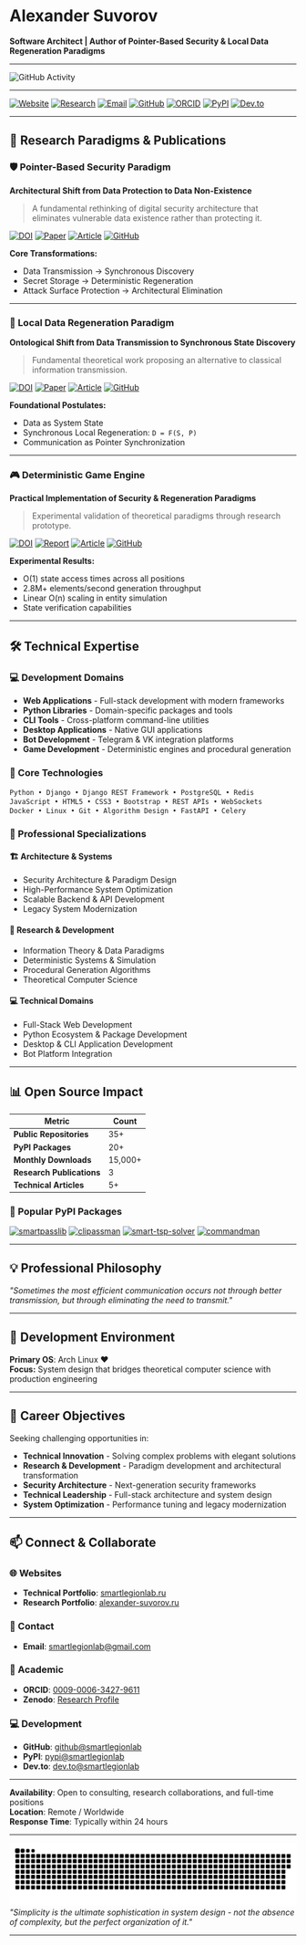 # Alexander Suvorov

**Software Architect | Author of Pointer-Based Security & Local Data Regeneration Paradigms**

---

![GitHub Activity](https://github-readme-activity-graph.vercel.app/graph?username=smartlegionlab&theme=react-dark&hide_border=true&custom_title=My%20activity&area=true)

---

[![Website](https://img.shields.io/badge/🌐_Portfolio-smartlegionlab.ru-blue)](https://smartlegionlab.ru)
[![Research](https://img.shields.io/badge/🔬_Research-alexander--suvorov.ru-green)](https://alexander-suvorov.ru)
[![Email](https://img.shields.io/badge/📧_Contact_Me-smartlegionlab@gmail.com-red)](mailto:smartlegionlab@gmail.com)
[![GitHub](https://img.shields.io/badge/💻_GitHub-@smartlegionlab-black)](https://github.com/smartlegionlab)
[![ORCID](https://img.shields.io/badge/📚_ORCID-0009--0006--3427--9611-brightgreen)](https://orcid.org/0009-0006-3427-9611)
[![PyPI](https://img.shields.io/badge/🐍_PyPI-@smartlegionlab-orange)](https://pypi.org/user/smartlegionlab/)
[![Dev.to](https://img.shields.io/badge/📖_Blog-dev.to/@smartlegionlab-black)](https://dev.to/smartlegionlab)

---

## 🔬 Research Paradigms & Publications

### 🛡️ Pointer-Based Security Paradigm
**Architectural Shift from Data Protection to Data Non-Existence**

> A fundamental rethinking of digital security architecture that eliminates vulnerable data existence rather than protecting it.

[![DOI](https://img.shields.io/badge/DOI-10.5281/zenodo.17204738-blue)](https://doi.org/10.5281/zenodo.17204738)
[![Paper](https://img.shields.io/badge/📄_Paper-Zenodo-success)](https://zenodo.org/records/17204738/files/suvorov-the-pointer-based-security-paradigm-v2.pdf?download=1)
[![Article](https://img.shields.io/badge/📖_Article-dev.to-green)](https://dev.to/smartlegionlab/the-pointer-based-security-paradigm-a-practical-shift-from-data-protection-to-data-non-existence-h82)
[![GitHub](https://img.shields.io/badge/💻_Code-Repository-lightgrey)](https://github.com/smartlegionlab/pointer-based-security-paradigm)

**Core Transformations:**
- Data Transmission → Synchronous Discovery
- Secret Storage → Deterministic Regeneration  
- Attack Surface Protection → Architectural Elimination

---

### 🔄 Local Data Regeneration Paradigm
**Ontological Shift from Data Transmission to Synchronous State Discovery**

> Fundamental theoretical work proposing an alternative to classical information transmission.

[![DOI](https://img.shields.io/badge/DOI-10.5281/zenodo.17264327-blue)](https://doi.org/10.5281/zenodo.17264327)
[![Paper](https://img.shields.io/badge/📄_Paper-Zenodo-success)](https://zenodo.org/records/17264327/files/suvorov-the-local-data-regeneration-paradigm.pdf?download=1)
[![Article](https://img.shields.io/badge/📖_Article-dev.to-green)](https://dev.to/smartlegionlab/the-local-data-regeneration-paradigm-ontological-shift-from-data-transmission-to-synchronous-state-21e)
[![GitHub](https://img.shields.io/badge/💻_Code-Repository-lightgrey)](https://github.com/smartlegionlab/local-data-regeneration-paradigm)

**Foundational Postulates:**
- Data as System State
- Synchronous Local Regeneration: `D = F(S, P)`
- Communication as Pointer Synchronization

---

### 🎮 Deterministic Game Engine
**Practical Implementation of Security & Regeneration Paradigms**

> Experimental validation of theoretical paradigms through research prototype.

[![DOI](https://img.shields.io/badge/DOI-10.5281/zenodo.17383447-blue)](https://doi.org/10.5281/zenodo.17383447)
[![Report](https://img.shields.io/badge/📊_Technical_Report-Zenodo-orange)](https://zenodo.org/records/17383447/files/suvorov-smart-deterministic-game-engine-report-en.pdf?download=1)
[![Article](https://img.shields.io/badge/📖_Article-dev.to-green)](https://dev.to/smartlegionlab/deterministic-game-engine-practical-validation-of-pointer-based-security-and-local-data-408l)
[![GitHub](https://img.shields.io/badge/💻_Code-Repository-lightgrey)](https://github.com/smartlegionlab/deterministic-game-engine-report)

**Experimental Results:**
- O(1) state access times across all positions
- 2.8M+ elements/second generation throughput
- Linear O(n) scaling in entity simulation
- State verification capabilities

---

## 🛠️ Technical Expertise

### 💻 Development Domains
- **Web Applications** - Full-stack development with modern frameworks
- **Python Libraries** - Domain-specific packages and tools  
- **CLI Tools** - Cross-platform command-line utilities
- **Desktop Applications** - Native GUI applications
- **Bot Development** - Telegram & VK integration platforms
- **Game Development** - Deterministic engines and procedural generation

### 🔧 Core Technologies
```
Python • Django • Django REST Framework • PostgreSQL • Redis
JavaScript • HTML5 • CSS3 • Bootstrap • REST APIs • WebSockets
Docker • Linux • Git • Algorithm Design • FastAPI • Celery
```

### 🎯 Professional Specializations

#### 🏗️ Architecture & Systems
- Security Architecture & Paradigm Design
- High-Performance System Optimization  
- Scalable Backend & API Development
- Legacy System Modernization

#### 🔬 Research & Development
- Information Theory & Data Paradigms
- Deterministic Systems & Simulation
- Procedural Generation Algorithms
- Theoretical Computer Science

#### 💻 Technical Domains
- Full-Stack Web Development
- Python Ecosystem & Package Development
- Desktop & CLI Application Development
- Bot Platform Integration

---

## 📊 Open Source Impact

| Metric | Count |
|--------|-------|
| **Public Repositories** | 35+ |
| **PyPI Packages** | 20+ |
| **Monthly Downloads** | 15,000+ |
| **Research Publications** | 3 |
| **Technical Articles** | 5+ |

### 🐍 Popular PyPI Packages
[![smartpasslib](https://img.shields.io/badge/smartpasslib-Password_Generator-blue)](https://pypi.org/project/smartpasslib/)
[![clipassman](https://img.shields.io/badge/clipassman-Password_Manager-green)](https://pypi.org/project/clipassman/)
[![smart-tsp-solver](https://img.shields.io/badge/smart--tsp--solver-Algorithm-orange)](https://pypi.org/project/smart-tsp-solver/)
[![commandman](https://img.shields.io/badge/commandman-CLI_Framework-purple)](https://pypi.org/project/commandman/)

---

## 💡 Professional Philosophy

*"Sometimes the most efficient communication occurs not through better transmission, but through eliminating the need to transmit."*

---

## 🐧 Development Environment

**Primary OS**: Arch Linux ❤️  
**Focus:** System design that bridges theoretical computer science with production engineering

---

## 🎯 Career Objectives

Seeking challenging opportunities in:

- **Technical Innovation** - Solving complex problems with elegant solutions
- **Research & Development** - Paradigm development and architectural transformation  
- **Security Architecture** - Next-generation security frameworks
- **Technical Leadership** - Full-stack architecture and system design
- **System Optimization** - Performance tuning and legacy modernization

---

## 📫 Connect & Collaborate

### 🌐 Websites
- **Technical Portfolio**: [smartlegionlab.ru](https://smartlegionlab.ru)
- **Research Portfolio**: [alexander-suvorov.ru](https://alexander-suvorov.ru)

### 📧 Contact
- **Email**: [smartlegionlab@gmail.com](mailto:smartlegionlab@gmail.com)

### 🔬 Academic
- **ORCID**: [0009-0006-3427-9611](https://orcid.org/0009-0006-3427-9611)
- **Zenodo**: [Research Profile](https://doi.org/10.5281/zenodo.17383447)

### 💻 Development
- **GitHub**: [github@smartlegionlab](https://github.com/smartlegionlab)
- **PyPI**: [pypi@smartlegionlab](https://pypi.org/user/smartlegionlab/)
- **Dev.to**: [dev.to@smartlegionlab](https://dev.to/smartlegionlab)

---

**Availability**: Open to consulting, research collaborations, and full-time positions  
**Location**: Remote / Worldwide  
**Response Time**: Typically within 24 hours

---

![GitHub Contribution Snake](https://github.com/smartlegionlab/smartlegionlab/raw/master/images/github-snake.svg)
*"Simplicity is the ultimate sophistication in system design - not the absence of complexity, but the perfect organization of it."*

---
